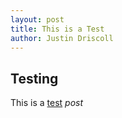 ```yaml
---
layout: post
title: This is a Test
author: Justin Driscoll
---
```


## Testing

This is a [test](http://google.com) *post*

